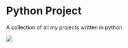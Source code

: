 # Python Project
 A collection of all my projects written in python

![](Gif/ezgif.com-gif-maker%20(1).gif)
